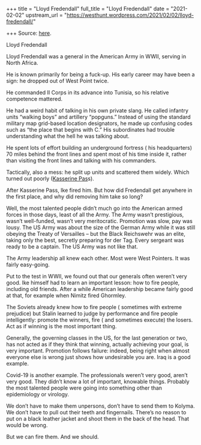 +++
title = "Lloyd Fredendall"
full_title = "Lloyd Fredendall"
date = "2021-02-02"
upstream_url = "https://westhunt.wordpress.com/2021/02/02/lloyd-fredendall/"

+++
Source: [here](https://westhunt.wordpress.com/2021/02/02/lloyd-fredendall/).

Lloyd Fredendall

Lloyd Fredendall was a general in the American Army in WWII, serving in
North Africa.

He is known primarily for being a fuck-up. His early career may have
been a sign: he dropped out of West Point twice.

He commanded II Corps in its advance into Tunisia, so his relative
competence mattered.

He had a weird habit of talking in his own private slang. He called
infantry units “walking boys” and artillery “popguns.” Instead of using
the standard military map grid-based location designators, he made up
confusing codes such as “the place that begins with C.” His
subordinates had trouble understanding what the hell he was talking
about.

He spent lots of effort building an underground fortress ( his
headquarters) 70 miles behind the front lines and spent most of his
time inside it, rather than visiting the front lines and talking with
his commanders.

Tactically, also a mess: he split up units and scattered them widely.
Which turned out poorly ([Kasserine
Pas](https://en.wikipedia.org/wiki/Battle_of_Kasserine_Pass)s).

After Kasserine Pass, Ike fired him. But how did Fredendall get anywhere
in the first place, and why did removing him take so long?

Well, the most talented people didn’t much go into the American armed
forces in those days, least of all the Army. The Army wasn’t
prestigious, wasn’t well-funded, wasn’t very meritocratic. Promotion
was slow, pay was lousy. The US Army was about the size of the German
Army while it was still obeying the Treaty of Versailles – but the
Black Reichswehr was an elite, taking only the best, secretly preparing
for der Tag. Every sergeant was ready to be a captain. The US Army was
not like that.

The Army leadership all knew each other. Most were West Pointers. It
was fairly easy-going.

Put to the test in WWII, we found out that our generals often weren’t
very good. Ike himself had to learn an important lesson: how to fire
people, including old friends. After a while American leadership became
fairly good at that, for example when Nimitz fired Ghormley.

The Soviets already knew how to fire people ( sometimes with extreme
prejudice) but Stalin learned to judge by performance and fire people
intelligently: promote the winners, fire ( and sometimes execute) the
losers. Act as if winning is the most important thing.

Generally, the governing classes in the US, for the last generation or
two, has not acted as if they think that winning, actually achieving
your goal, is very important. Promotion follows failure: indeed, being
right when almost everyone else is wrong just shows how undesirable you
are. Iraq is a good example.

Covid-19 is another example. The professionals weren’t very good, aren’t
very good. They didn’t know a lot of important, knowable things.
Probably the most talented people were going into something other than
epidemiology or virology.

We don’t have to make them unpersons, don’t have to send them to Kolyma.
We don’t have to pull out their teeth and fingernails. There’s no
reason to put on a black leather jacket and shoot them in the back of
the head. That would be wrong.

But we can fire them. And we should.

